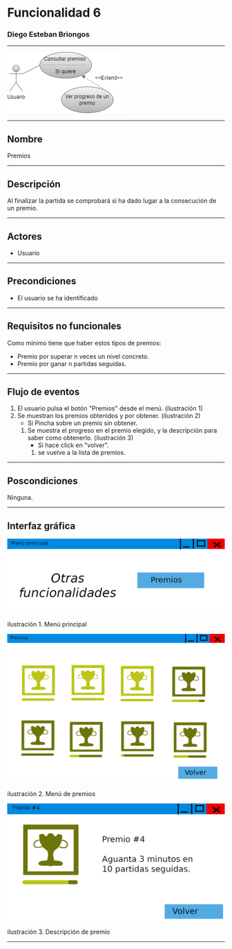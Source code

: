 # Funcionalidad 6
### Diego Esteban Briongos
---
![imagen de la funcionalidad 6](funcionalidad6.png)

---
## Nombre

Premios

---
## Descripción

Al finalizar la partida se comprobará si ha dado lugar a la
consecución de un premio.

---

## Actores
* Usuario

---

## Precondiciones
* El usuario se ha identificado
---

## Requisitos no funcionales

Como mínimo tiene que haber estos tipos de premios:

* Premio por superar n veces un nivel concreto.
* Premio por ganar n partidas seguidas.
---

## Flujo de eventos
1. El usuario pulsa el botón "Premios" desde el menú. (ilustración 1)
2. Se muestran los premios obtenidos y por obtener. (ilustración 2)
    * Si Pincha sobre un premio sin obtener.
    1. Se muestra el progreso en el premio elegido, y la descripción para saber como obtenerlo. (ilustración 3)
        * Si hace click en "volver".
        1. se vuelve a la lista de premios.
---

## Poscondiciones

Ninguna.

---

## Interfaz gráfica

![ilustración 1. Menú principal](menu%20principal.png)

ilustración 1. Menú principal

![ilustración 2. Menú de premios](premios.png)

ilustración 2. Menú de premios

![ilustración 3. Descripción de premio](premio%20descripcion.png)

ilustración 3. Descripción de premio

---
